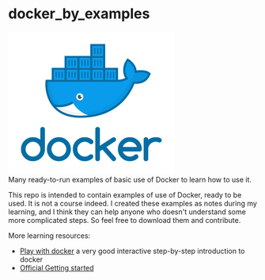# docker_by_examples
![docker logo](https://github.com/gianfa/docker_by_examples/blob/master/img/docker_logo.png)  
Many ready-to-run examples of basic use of Docker to learn how to use it.


This repo is intended to contain examples of use of Docker, ready to be used. It is not a course indeed. I created these examples as notes during my learning, and I think they can help anyone who doesn't understand some more complicated steps. So feel free to download them and contribute.
 
More learning resources:
* [Play with docker](https://training.play-with-docker.com/) a very good interactive step-by-step introduction to docker
* [Official Getting started](https://docs.docker.com/get-started/)
